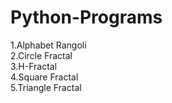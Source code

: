 
# Python-Programs

1.Alphabet Rangoli</br>
2.Circle Fractal</br>
3.H-Fractal</br>
4.Square Fractal</br>
5.Triangle Fractal</br>
